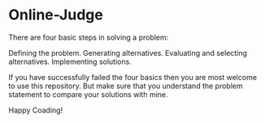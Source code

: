 # Online-Judge
There are four basic steps in solving a problem:

Defining the problem.
Generating alternatives.
Evaluating and selecting alternatives.
Implementing solutions.


If you have successfully failed the four basics then you are most welcome to use this repository.
But make sure that you understand the problem statement to compare your solutions with mine.

Happy Coading!
